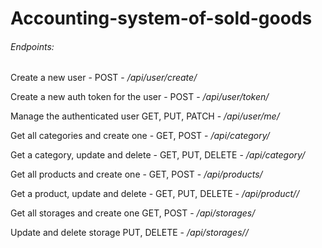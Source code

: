 # Accounting-system-of-sold-goods


###### Endpoints:

Create a new user - POST - */api/user/create/*

Create a new auth token for the user - POST - */api/user/token/*

Manage the authenticated user GET, PUT, PATCH - */api/user/me/*


Get all categories and create one - GET, POST - */api/category/*

Get a category, update and delete - GET, PUT, DELETE  - */api/category/<id>*


Get all products and create one - GET, POST - */api/products/*

Get a product, update and delete - GET, PUT, DELETE - */api/product/<id>/*


Get all storages and create one GET, POST - */api/storages/*

Update and delete storage PUT, DELETE - */api/storages/<id>/*